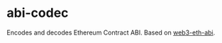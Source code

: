 # abi-codec

Encodes and decodes Ethereum Contract ABI. Based on [web3-eth-abi](https://web3js.readthedocs.io/en/1.0/web3-eth-abi.html).